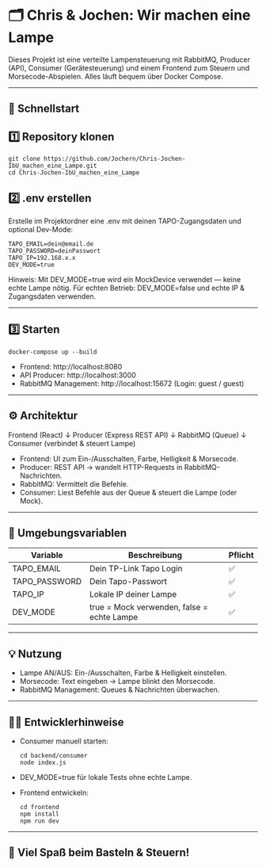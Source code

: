 
# 🗂️ Chris & Jochen: Wir machen eine Lampe

Dieses Projekt ist eine verteilte Lampensteuerung mit RabbitMQ, Producer (API), Consumer (Gerätesteuerung) und einem Frontend zum Steuern und Morsecode-Abspielen.
Alles läuft bequem über Docker Compose.

---

## 🚀 Schnellstart

## 1️⃣ Repository klonen

    git clone https://github.com/Jochern/Chris-Jochen-IbU_machen_eine_Lampe.git
    cd Chris-Jochen-IbU_machen_eine_Lampe

## 2️⃣ .env erstellen

Erstelle im Projektordner eine .env mit deinen TAPO-Zugangsdaten und optional Dev-Mode:

    TAPO_EMAIL=dein@email.de
    TAPO_PASSWORD=deinPasswort
    TAPO_IP=192.168.x.x
    DEV_MODE=true

Hinweis: Mit DEV_MODE=true wird ein MockDevice verwendet — keine echte Lampe nötig.
Für echten Betrieb: DEV_MODE=false und echte IP & Zugangsdaten verwenden.

---

## 3️⃣ Starten

    docker-compose up --build

- Frontend: http://localhost:8080
- API Producer: http://localhost:3000
- RabbitMQ Management: http://localhost:15672 (Login: guest / guest)

---

## ⚙️ Architektur

Frontend (React)
   ↓
Producer (Express REST API)
   ↓
RabbitMQ (Queue)
   ↓
Consumer (verbindet & steuert Lampe)

- Frontend: UI zum Ein-/Ausschalten, Farbe, Helligkeit & Morsecode.
- Producer: REST API → wandelt HTTP-Requests in RabbitMQ-Nachrichten.
- RabbitMQ: Vermittelt die Befehle.
- Consumer: Liest Befehle aus der Queue & steuert die Lampe (oder Mock).

---

## 🔑 Umgebungsvariablen

| Variable | Beschreibung | Pflicht |
| -------- | ------------- | ------- |
| TAPO_EMAIL | Dein TP-Link Tapo Login | ✅ |
| TAPO_PASSWORD | Dein Tapo-Passwort | ✅ |
| TAPO_IP | Lokale IP deiner Lampe | ✅ |
| DEV_MODE | true = Mock verwenden, false = echte Lampe | ✅ |

---

## 💡 Nutzung

- Lampe AN/AUS: Ein-/Ausschalten, Farbe & Helligkeit einstellen.
- Morsecode: Text eingeben → Lampe blinkt den Morsecode.
- RabbitMQ Management: Queues & Nachrichten überwachen.

---

## 🧑‍💻 Entwicklerhinweise

- Consumer manuell starten:

      cd backend/consumer
      node index.js

- DEV_MODE=true für lokale Tests ohne echte Lampe.
- Frontend entwickeln:

      cd frontend
      npm install
      npm run dev

---

## 🫶 Viel Spaß beim Basteln & Steuern!
